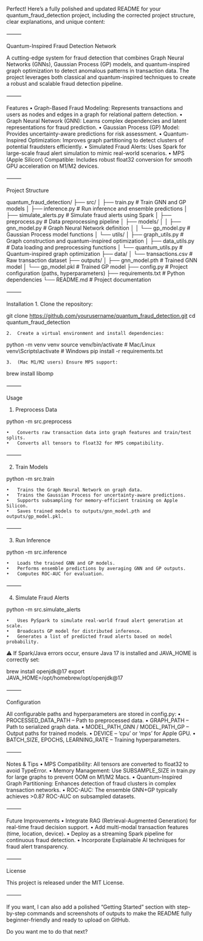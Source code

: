 Perfect! Here’s a fully polished and updated README for your quantum_fraud_detection project, including the corrected project structure, clear explanations, and unique content:

⸻

Quantum-Inspired Fraud Detection Network

A cutting-edge system for fraud detection that combines Graph Neural Networks (GNNs), Gaussian Process (GP) models, and quantum-inspired graph optimization to detect anomalous patterns in transaction data. The project leverages both classical and quantum-inspired techniques to create a robust and scalable fraud detection pipeline.

⸻

Features
	•	Graph-Based Fraud Modeling: Represents transactions and users as nodes and edges in a graph for relational pattern detection.
	•	Graph Neural Network (GNN): Learns complex dependencies and latent representations for fraud prediction.
	•	Gaussian Process (GP) Model: Provides uncertainty-aware predictions for risk assessment.
	•	Quantum-Inspired Optimization: Improves graph partitioning to detect clusters of potential fraudsters efficiently.
	•	Simulated Fraud Alerts: Uses Spark for large-scale fraud alert simulation to mimic real-world scenarios.
	•	MPS (Apple Silicon) Compatible: Includes robust float32 conversion for smooth GPU acceleration on M1/M2 devices.

⸻

Project Structure

quantum_fraud_detection/
├── src/
│   ├── train.py               # Train GNN and GP models
│   ├── inference.py           # Run inference and ensemble predictions
│   ├── simulate_alerts.py     # Simulate fraud alerts using Spark
│   ├── preprocess.py          # Data preprocessing pipeline
│   ├── models/
│   │   ├── gnn_model.py       # Graph Neural Network definition
│   │   └── gp_model.py        # Gaussian Process model functions
│   └── utils/
│       ├── graph_utils.py     # Graph construction and quantum-inspired optimization
│       ├── data_utils.py      # Data loading and preprocessing functions
│       └── quantum_utils.py   # Quantum-inspired graph optimization
├── data/
│   └── transactions.csv       # Raw transaction dataset
├── outputs/
│   ├── gnn_model.pth          # Trained GNN model
│   └── gp_model.pkl           # Trained GP model
├── config.py                  # Project configuration (paths, hyperparameters)
├── requirements.txt           # Python dependencies
└── README.md                  # Project documentation


⸻

Installation
	1.	Clone the repository:

git clone https://github.com/yourusername/quantum_fraud_detection.git
cd quantum_fraud_detection

	2.	Create a virtual environment and install dependencies:

python -m venv venv
source venv/bin/activate   # Mac/Linux
venv\Scripts\activate      # Windows
pip install -r requirements.txt

	3.	(Mac M1/M2 users) Ensure MPS support:

brew install libomp


⸻

Usage

1. Preprocess Data

python -m src.preprocess

	•	Converts raw transaction data into graph features and train/test splits.
	•	Converts all tensors to float32 for MPS compatibility.

⸻

2. Train Models

python -m src.train

	•	Trains the Graph Neural Network on graph data.
	•	Trains the Gaussian Process for uncertainty-aware predictions.
	•	Supports subsampling for memory-efficient training on Apple Silicon.
	•	Saves trained models to outputs/gnn_model.pth and outputs/gp_model.pkl.

⸻

3. Run Inference

python -m src.inference

	•	Loads the trained GNN and GP models.
	•	Performs ensemble predictions by averaging GNN and GP outputs.
	•	Computes ROC-AUC for evaluation.

⸻

4. Simulate Fraud Alerts

python -m src.simulate_alerts

	•	Uses PySpark to simulate real-world fraud alert generation at scale.
	•	Broadcasts GP model for distributed inference.
	•	Generates a list of predicted fraud alerts based on model probability.

⚠️ If Spark/Java errors occur, ensure Java 17 is installed and JAVA_HOME is correctly set:

brew install openjdk@17
export JAVA_HOME=/opt/homebrew/opt/openjdk@17



⸻

Configuration

All configurable paths and hyperparameters are stored in config.py:
	•	PROCESSED_DATA_PATH – Path to preprocessed data.
	•	GRAPH_PATH – Path to serialized graph data.
	•	MODEL_PATH_GNN / MODEL_PATH_GP – Output paths for trained models.
	•	DEVICE – ‘cpu’ or ‘mps’ for Apple GPU.
	•	BATCH_SIZE, EPOCHS, LEARNING_RATE – Training hyperparameters.

⸻

Notes & Tips
	•	MPS Compatibility: All tensors are converted to float32 to avoid TypeError.
	•	Memory Management: Use SUBSAMPLE_SIZE in train.py for large graphs to prevent OOM on M1/M2 Macs.
	•	Quantum-Inspired Graph Partitioning: Enhances detection of fraud clusters in complex transaction networks.
	•	ROC-AUC: The ensemble GNN+GP typically achieves >0.87 ROC-AUC on subsampled datasets.

⸻

Future Improvements
	•	Integrate RAG (Retrieval-Augmented Generation) for real-time fraud decision support.
	•	Add multi-modal transaction features (time, location, device).
	•	Deploy as a streaming Spark pipeline for continuous fraud detection.
	•	Incorporate Explainable AI techniques for fraud alert transparency.

⸻

License

This project is released under the MIT License.

⸻

If you want, I can also add a polished “Getting Started” section with step-by-step commands and screenshots of outputs to make the README fully beginner-friendly and ready to upload on GitHub.

Do you want me to do that next?
